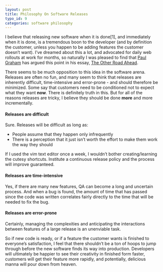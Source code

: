 ```yaml
---
layout: post
title: Philosophy On Software Releases
typo_id: 9
categories: software philosophy
---
```

I believe that releasing new software when it is done[1], and immediately when it is done, is a tremendous boon to the developer (and by definition the customer, unless you happen to be adding features the customer doesn’t want). I’ve dreamed about this a lot, and advocated for daily web rollouts at work for months, so naturally I was pleased to find that [Paul Graham](http://paulgraham.com) has argued this point in his essay, [The Other Road Ahead](http://paulgraham.com/road.html).

There seems to be much opposition to this idea in the software arena. Releases are often no fun, and many seem to think that releases are inherently difficult, time-intensive and error-prone - and should therefore be minimized. Some say that customers need to be conditioned not to expect what they want **now**. There is definitely truth in this. But for all of the reasons releases are tricky, I believe they should be done **more** and more incrementally.

#### Releases are difficult

Sure. Releases will be difficult as long as:

-   People assume that they happen only infrequently
-   There is a perception that it just isn’t worth the effort to make them work the way they should

If I used the vim text editor once a week, I wouldn’t bother creating/learning the cutesy shortcuts. Institute a continuous release policy and the process will improve guaranteed.

#### Releases are time-intensive

Yes, if there are many new features, QA can become a long and uncertain process. And when a bug is found, the amount of time that has passed since the code was written correlates fairly directly to the time that will be needed to fix the bug.

#### Releases are error-prone

Certainly, managing the complexities and anticipating the interactions between features of a large release is an unenviable task.

So if new code is ready, or if a feature the customer wants is finished to everyone’s satisfaction, I feel that there shouldn’t be a ton of hoops to jump through before the new software finds its way into production. Developers will ultimately be happier to see their creativity in finished form faster, customers will get their feature more rapidly, and potentially, delicious manna will pour down from heaven.
